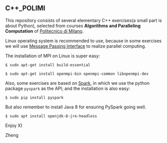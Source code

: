 ## C++_POLIMI ##

This repository consists of several elementary C++ exercises(a small part is about Python), selected from courses **Algorithms and Paralleling Computation** of [Politecnico di Milano](https://www.polimi.it/en/home/).

Linux operating system is recommended to use, because in some exercises we will use [Message Passing Interface](https://en.wikipedia.org/wiki/Message_Passing_Interface) to realize parallel computing. 

The installation of MPI on Linux is super easy:

`$ sudo apt-get install build-essential`

`$ sudo apt-get install openmpi-bin openmpi-common libopenmpi-dev`

Also, some exercises are based on [Spark](https://spark.apache.org/), in which we use the python package `pyspark` as the API; and the installation is also easy:

`$ sudo pip install pyspark`

But also remember to install Java 8 for ensuring PySpark going well.

`$ sudo apt install openjdk-8-jre-headless`

Enjoy X)

Zheng
